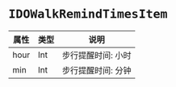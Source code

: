 # `IDOWalkRemindTimesItem`

| 属性        | 类型    | 说明         |
| ----------- | ------- | ------------ |
| hour | Int | 步行提醒时间: 小时 |
| min | Int | 步行提醒时间: 分钟 |
